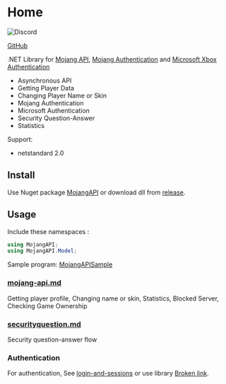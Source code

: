 # Home

![Discord](https://img.shields.io/discord/795952027443527690?label=discord\&logo=discord\&style=for-the-badge)

[GitHub](https://github.com/CmlLib/MojangAPI)

.NET Library for [Mojang API](https://wiki.vg/Mojang\_API), [Mojang Authentication](https://wiki.vg/Authentication) and [Microsoft Xbox Authentication](https://wiki.vg/Microsoft\_Authentication\_Scheme)

* Asynchronous API
* Getting Player Data
* Changing Player Name or Skin
* Mojang Authentication
* Microsoft Authentication
* Security Question-Answer
* Statistics

Support:

* netstandard 2.0

## Install

Use Nuget package [MojangAPI](https://www.nuget.org/packages/MojangAPI) or download dll from [release](https://github.com/CmlLib/MojangAPI/releases).

## Usage

Include these namespaces :

```csharp
using MojangAPI;
using MojangAPI.Model;
```

Sample program: [MojangAPISample](https://github.com/CmlLib/MojangAPI/tree/master/MojangAPISample)

### [mojang-api.md](mojang-api.md "mention")

Getting player profile, Changing name or skin, Statistics, Blocked Server, Checking Game Ownership

### [securityquestion.md](securityquestion.md "mention")

Security question-answer flow

### Authentication

For authentication, See [login-and-sessions](../cmllib.core/login-and-sessions/ "mention") or use library [Broken link](broken-reference "mention").
